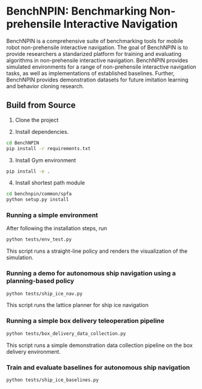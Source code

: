# BenchNPIN: Benchmarking Non-prehensile Interactive Navigation
BenchNPIN is a comprehensive suite of benchmarking tools for mobile robot non-prehensile interactive navigation. The goal of BenchNPIN is to provide researchers a standarized platform for training and evaluating algorithms in non-prehensile interactive navigation. BenchNPIN provides simulated environments for a range of non-prehensile interactive navigation tasks, as well as implementations of established baselines. Further, BenchNPIN provides demonstration datasets for future imitation learning and behavior cloning research. 


## Build from Source

1. Clone the project

2. Install dependencies.
```bash
cd BenchNPIN
pip install -r requirements.txt
```

3. Install Gym environment
```bash
pip install -e .
```

4. Install shortest path module
```bash
cd benchnpin/common/spfa
python setup.py install
```

### Running a simple environment
After following the installation steps, run
```bash
python tests/env_test.py
```
This script runs a straight-line policy and renders the visualization of the simulation.

### Running a demo for autonomous ship navigation using a planning-based policy
```bash
python tests/ship_ice_nav.py
```
This script runs the lattice planner for ship ice navigation

### Running a simple box delivery teleoperation pipeline
```bash
python tests/box_delivery_data_collection.py
```
This script runs a simple demonstration data collection pipeline on the box delivery environment.


### Train and evaluate baselines for autonomous ship navigation
```bash
python tests/ship_ice_baselines.py
```
